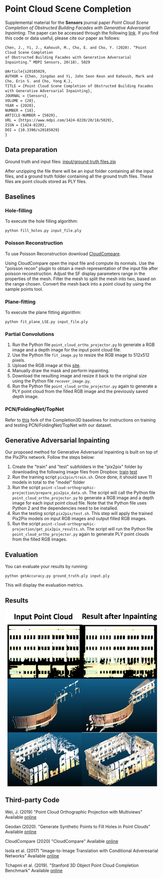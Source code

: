 # Point Cloud Scene Completion

Supplemental material for the **Sensors** journal paper
*Point Cloud Scene Completion of Obstructed Building Facades with Generative Adversarial Inpainting*.
The paper can be accessed through the following [link](https://www.mdpi.com/1424-8220/20/18/5029/htm).
If you find this code or data useful, please cite our paper as follows:

```
Chen, J., Yi, J., Kahoush, M., Cho, E. and Cho, Y. (2020). “Point Cloud Scene Completion
of Obstructed Building Facades with Generative Adversarial Inpainting.” MDPI Sensors, 20(18), 5029
```

```
@Article{s20185029,
AUTHOR = {Chen, Jingdao and Yi, John Seon Keun and Kahoush, Mark and Cho, Erin S. and Cho, Yong K.},
TITLE = {Point Cloud Scene Completion of Obstructed Building Facades with Generative Adversarial Inpainting},
JOURNAL = {Sensors},
VOLUME = {20},
YEAR = {2020},
NUMBER = {18},
ARTICLE-NUMBER = {5029},
URL = {https://www.mdpi.com/1424-8220/20/18/5029},
ISSN = {1424-8220},
DOI = {10.3390/s20185029}
}
```

## Data preparation

Ground truth and input files:
[input/ground truth files.zip]()

After unzipping the file there will be an input folder containing all the input files, and a ground truth folder containing all the ground truth files. These files are point clouds stored as PLY files. 

## Baselines
### Hole-filling
To execute the hole filling algorithm:
```
python fill_holes.py input_file.ply
```

### Poisson Reconstruction
To use Poisson Reconstruction download [CloudCompare](https://github.com/cloudcompare/cloudcompare).

Using CloudCompare open the input file and compute its normals.
Use the "poisson recon" plugin to obtain a mesh representation of the input file after poisson reconstruction.
Adjust the SF display parameters range in the properties of the mesh.
Filter the mesh to split the mesh into two, based on the range chosen.
Convert the mesh back into a point cloud by using the sample points tool.

### Plane-fitting
To execute the plane fitting algorithm:
```
python fit_plane_LSE.py input_file.ply
```

### Partial Convolutions

1. Run the Python file `point_cloud_ortho_projector.py` to generate a RGB image and a depth image for the input point cloud file.
2. Use the Python file `fit_image.py` to resize the RGB image to 512x512 pixels.
3. Upload the RGB image at this [site](https://www.nvidia.com/research/inpainting/).
4. Manually draw the mask and perform inpainting.
5. Download the resulting image and resize it back to the original size using the Python file `recover_image.py`.
6. Run the Python file `point_cloud_ortho_projector.py` again to generate a PLY point cloud from the filled RGB image and the previously saved depth image.

### PCN/FoldingNet/TopNet

Refer to [this](https://github.com/jingdao/completion3d) fork of the Completion3D baselines for
instructions on training and testing PCN/FoldingNet/TopNet with our dataset.

## Generative Adversarial Inpainting

Our proposed method for Generative Adversarial Inpainting is built on top of the Pix2Pix network.
Follow the steps below:

1. Create the "train" and "test" subfolders in the "pix2pix" folder by downloading the following image files from Dropbox:
[train](https://www.dropbox.com/s/iv3kgdvihxpz521/train.zip?dl=0) [test](https://www.dropbox.com/s/v07vi2kyu5j1yj9/test.zip?dl=0)
2. Run the training script `pix2pix/train.sh`. Once done, it should save 11 models in total to the "model" folder
3. Run the script `point-cloud-orthographic-projection/prepare_pix2pix_data.sh`. The script will call the Python file `point_cloud_ortho_projector.py` to generate a RGB image and a depth image for each input point cloud file.
Note that the Python file uses Python 2 and the dependencies need to be installed.
4. Run the testing script `pix2pix/test.sh`. This step will apply the trained Pix2Pix models on input RGB images and output filled RGB images.
5. Run the script `point-cloud-orthographic-projection/get_pix2pix_results.sh`. The script will run the Python file `point_cloud_ortho_projector.py` again to generate PLY point clouds from the filled RGB images.

## Evaluation
You can evaluate your results by running:
```
python getAccuracy.py ground_truth.ply input.ply 
```
This will display the evaluation metrics.

## Results

![results](results/inpainting_result.png?raw=true)

## Third-party Code

Wei, J. (2019) "Point Cloud Orthographic Projection with Multiviews" Available [online](https://github.com/jiangwei221/point-cloud-orthographic-projection)

Geodan (2020). "Generate Synthetic Points to Fill Holes in Point Clouds" Available [online](https://github.com/Geodan/fill-holes-pointcloud)

CloudCompare (2020) "CloudCompare" Available [online](https://github.com/CloudCompare/CloudCompare.git)

Isola et al. (2017) "Image-to-Image Translation with Conditional Adveresarial Networks" Available [online](https://github.com/affinelayer/pix2pix-tensorflow.git)

Tchapmi et al. (2019). "Stanford 3D Object Point Cloud Completion Benchmark" Available [online](https://github.com/lynetcha/completion3d)
